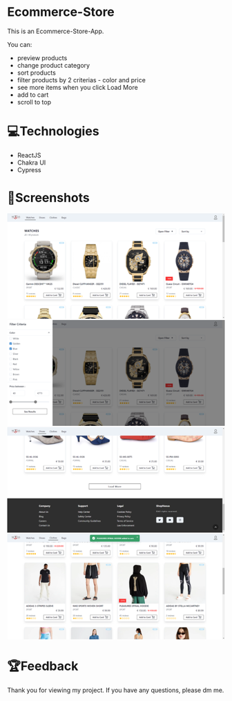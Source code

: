 # Ecommerce-Store

This is an Ecommerce-Store-App.

You can:
- preview products
- change product category
- sort products
- filter products by 2 criterias - color and price
- see more items when you click Load More
- add to cart
- scroll to top

# 💻Technologies

 - ReactJS
 - Chakra UI
 - Cypress

# 👀Screenshots

<img src='Screenshots/home.png'></img>
<img src='Screenshots/filter.png'></img>
<img src='Screenshots/LoadMore.png'></img>
<img src='Screenshots/addedToCart.png'></img>

# 🏆Feedback 

Thank you for viewing my project. If you have any questions, please dm me.

